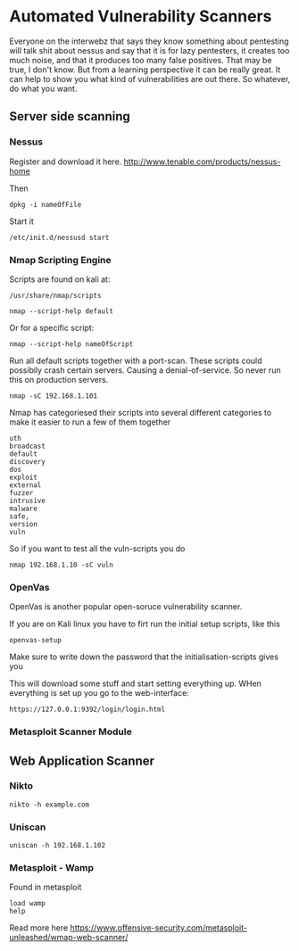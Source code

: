 # Automated Vulnerability Scanners

Everyone on the interwebz that says they know something about pentesting will talk shit about nessus and say that it is for lazy pentesters, it creates too much noise, and that it produces too many false positives. That may be true, I don't know. But from a learning perspective it can be really great. It can help to show you what kind of vulnerabilities are out there. So whatever, do what you want. 

## Server side scanning

### Nessus

Register and download it here.
http://www.tenable.com/products/nessus-home

Then
```
dpkg -i nameOfFile
```

Start it
```
/etc/init.d/nessusd start
```

### Nmap Scripting Engine


Scripts are found on kali at:

```
/usr/share/nmap/scripts
```

```
nmap --script-help default
```

Or for a specific script:

```
nmap --script-help nameOfScript
```

Run all default scripts together with a port-scan. These scripts could possibily crash certain servers. Causing a denial-of-service. So never run this on production servers.
```
nmap -sC 192.168.1.101
```

Nmap has categoriesed their scripts into several different categories to make it easier to run a few of them together

```
uth
broadcast
default
discovery
dos
exploit
external
fuzzer
intrusive
malware
safe, 
version
vuln
```

So if you want to test all the vuln-scripts you do

```
nmap 192.168.1.10 -sC vuln
```

### OpenVas

OpenVas is another popular open-soruce vulnerability scanner. 

If you are on Kali linux you have to firt run the initial setup scripts, like this

```
openvas-setup
```
Make sure to write down the password that the initialisation-scripts gives you

This will download some stuff and start setting everything up. WHen everything is set up you go to the web-interface:

```
https://127.0.0.1:9392/login/login.html
```


### Metasploit Scanner Module


## Web Application Scanner

###  Nikto

```
nikto -h example.com
```

### Uniscan


```
uniscan -h 192.168.1.102
```

### Metasploit - Wamp

Found in metasploit

```
load wamp
help
```
Read more here
https://www.offensive-security.com/metasploit-unleashed/wmap-web-scanner/